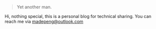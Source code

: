 

> Yet another man.


Hi, nothing special, this is a personal blog for technical sharing. You can reach me via madepeng@outlook.com
